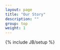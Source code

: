 ```yaml
---
layout: page
title: "Our Story"
description: ""
group: top
weight: 1
---
```

{% include JB/setup %}

